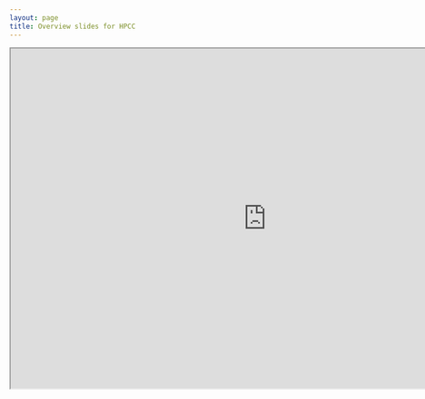```yaml
---
layout: page
title: Overview slides for HPCC
---
```


<iframe src="https://hpcc.ucr.edu/presentations/2020-12-18_Workshop/hpcc_infrastructure/hpcc_infrastructure.html" frameborder="1" width="900" height="600" allowfullscreen="true" mozallowfullscreen="true" webkitallowfullscreen="true"></iframe>
